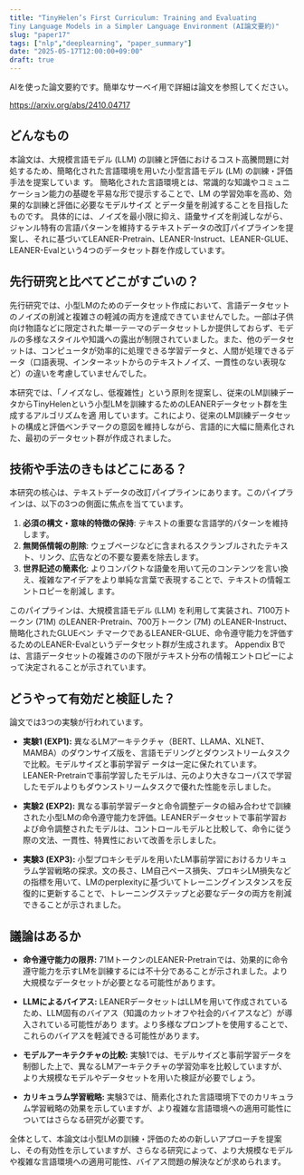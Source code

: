 ```yaml
---
title: "TinyHelen’s First Curriculum: Training and Evaluating
Tiny Language Models in a Simpler Language Environment (AI論文要約)"
slug: "paper17"
tags: ["nlp","deeplearning", "paper_summary"]
date: "2025-05-17T12:00:00+09:00"
draft: true
---
```


AIを使った論文要約です。簡単なサーベイ用で詳細は論文を参照してください。

https://arxiv.org/abs/2410.04717

## どんなもの

本論文は、大規模言語モデル (LLM) の訓練と評価におけるコスト高騰問題に対処するため、簡略化された言語環境を用いた小型言語モデル (LM) の訓練・評価手法を提案していま す。  簡略化された言語環境とは、常識的な知識やコミュニケーション能力の基礎を平易な形で提示することで、LM の学習効率を高め、効果的な訓練と評価に必要なモデルサイズ とデータ量を削減することを目指したものです。  具体的には、ノイズを最小限に抑え、語彙サイズを削減しながら、ジャンル特有の言語パターンを維持するテキストデータの改訂パイプラインを提案し、それに基づいてLEANER-Pretrain、LEANER-Instruct、LEANER-GLUE、LEANER-Evalという4つのデータセット群を作成しています。


## 先行研究と比べてどこがすごいの？

先行研究では、小型LMのためのデータセット作成において、言語データセットのノイズの削減と複雑さの軽減の両方を達成できていませんでした。一部は子供向け物語などに限定された単一テーマのデータセットしか提供しておらず、モデルの多様なスタイルや知識への露出が制限されていました。また、他のデータセットは、コンピュータが効率的に処理できる学習データと、人間が処理できるデータ（口語表現、インターネットからのテキストノイズ、一貫性のない表現など）の違いを考慮していませんでした。

本研究では、「ノイズなし、低複雑性」という原則を提案し、従来のLM訓練データからTinyHelenという小型LMを訓練するためのLEANERデータセット群を生成するアルゴリズムを適 用しています。これにより、従来のLM訓練データセットの構成と評価ベンチマークの意図を維持しながら、言語的に大幅に簡素化された、最初のデータセット群が作成されました。


## 技術や手法のきもはどこにある？

本研究の核心は、テキストデータの改訂パイプラインにあります。このパイプラインは、以下の3つの側面に焦点を当てています。

1. **必須の構文・意味的特徴の保持**: テキストの重要な言語学的パターンを維持します。
2. **無関係情報の削除**: ウェブページなどに含まれるスクランブルされたテキスト、リンク、広告などの不要な要素を除去します。
3. **世界記述の簡素化**: よりコンパクトな語彙を用いて元のコンテンツを言い換え、複雑なアイデアをより単純な言葉で表現することで、テキストの情報エントロピーを削減し ます。

このパイプラインは、大規模言語モデル (LLM) を利用して実装され、7100万トークン (71M) のLEANER-Pretrain、700万トークン (7M) のLEANER-Instruct、簡略化されたGLUEベン チマークであるLEANER-GLUE、命令遵守能力を評価するためのLEANER-Evalというデータセット群が生成されます。  Appendix Bでは、言語データセットの複雑さのの下限がテキスト分布の情報エントロピーによって決定されることが示されています。


## どうやって有効だと検証した？

論文では3つの実験が行われています。

* **実験1 (EXP1):** 異なるLMアーキテクチャ（BERT、LLAMA、XLNET、MAMBA）のダウンサイズ版を、言語モデリングとダウンストリームタスクで比較。モデルサイズと事前学習デ ータは一定に保たれています。LEANER-Pretrainで事前学習したモデルは、元のより大きなコーパスで学習したモデルよりもダウンストリームタスクで優れた性能を示しました。

* **実験2 (EXP2):** 異なる事前学習データと命令調整データの組み合わせで訓練された小型LMの命令遵守能力を評価。LEANERデータセットで事前学習および命令調整されたモデルは、コントロールモデルと比較して、命令に従う際の文法、一貫性、特異性において改善を示しました。

* **実験3 (EXP3):** 小型プロキシモデルを用いたLM事前学習におけるカリキュラム学習戦略の探求。文の長さ、LM自己ペース損失、プロキシLM損失などの指標を用いて、LMのperplexityに基づいてトレーニングインスタンスを反復的に更新することで、トレーニングステップと必要なデータの両方を削減できることが示されました。


## 議論はあるか

* **命令遵守能力の限界:** 71MトークンのLEANER-Pretrainでは、効果的に命令遵守能力を示すLMを訓練するには不十分であることが示されました。より大規模なデータセットが必要となる可能性があります。

* **LLMによるバイアス:** LEANERデータセットはLLMを用いて作成されているため、LLM固有のバイアス（知識のカットオフや社会的バイアスなど）が導入されている可能性があり ます。より多様なプロンプトを使用することで、これらのバイアスを軽減できる可能性があります。

* **モデルアーキテクチャの比較:**  実験1では、モデルサイズと事前学習データを制御した上で、異なるLMアーキテクチャの学習効率を比較していますが、より大規模なモデルやデータセットを用いた検証が必要でしょう。

* **カリキュラム学習戦略:**  実験3では、簡素化された言語環境下でのカリキュラム学習戦略の効果を示していますが、より複雑な言語環境への適用可能性についてはさらなる研究が必要です。


全体として、本論文は小型LMの訓練・評価のための新しいアプローチを提案し、その有効性を示していますが、さらなる研究によって、より大規模なモデルや複雑な言語環境への適用可能性、バイアス問題の解決などが求められます。